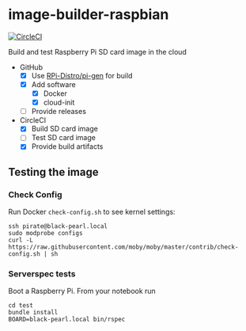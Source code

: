 # image-builder-raspbian

[![CircleCI](https://circleci.com/gh/StefanScherer/image-builder-raspbian/tree/master.svg?style=svg)](https://circleci.com/gh/StefanScherer/image-builder-raspbian/tree/master)

Build and test Raspberry Pi SD card image in the cloud

- GitHub
  - [x] Use [RPi-Distro/pi-gen](https://github.com/RPi-Distro/pi-gen) for build
  - [x] Add software
    - [x] Docker
    - [x] cloud-init
  - [ ] Provide releases
- CircleCI
  - [x] Build SD card image
  - [ ] Test SD card image
  - [x] Provide build artifacts

## Testing the image

### Check Config

Run Docker `check-config.sh` to see kernel settings:

```
ssh pirate@black-pearl.local
sudo modprobe configs
curl -L https://raw.githubusercontent.com/moby/moby/master/contrib/check-config.sh | sh
```

### Serverspec tests

Boot a Raspberry Pi. From your notebook run

```
cd test
bundle install
BOARD=black-pearl.local bin/rspec
```
